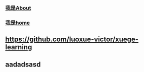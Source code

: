 ### [我是About](../views/about/About.md) 
### [我是home](../views/home/Home.md) 
## https://github.com/luoxue-victor/xuege-learning 

## aadadsasd